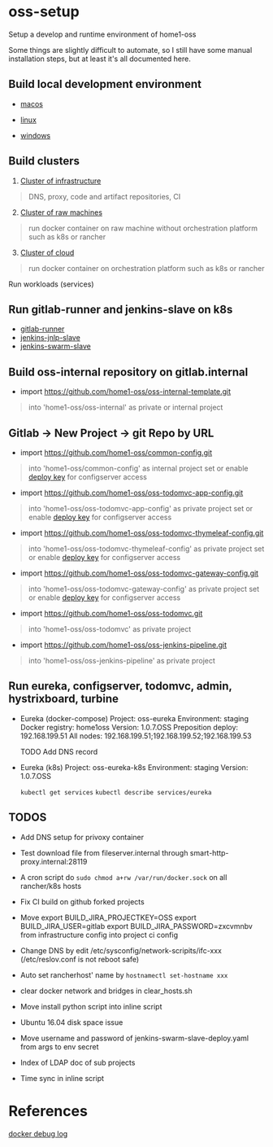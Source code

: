 
# oss-setup
Setup a develop and runtime environment of home1-oss

Some things are slightly difficult to automate,
so I still have some manual installation steps,
but at least it's all documented here.

## Build local development environment

- [macos](src/main/develop/macos/README.md)

- [linux](./src/main/develop/linux/README.md)

- [windows](./src/main/develop/windows/README.md)

## Build clusters

1. [Cluster of infrastructure](./src/main/infrastructure/README.md)
> DNS, proxy, code and artifact repositories, CI

2. [Cluster of raw machines](./src/main/raw/README.md)
> run docker container on raw machine without orchestration platform such as k8s or rancher

3. [Cluster of cloud](./src/main/cloud/README.md)
> run docker container on orchestration platform such as k8s or rancher

Run workloads (services)

## Run gitlab-runner and jenkins-slave on k8s

- [gitlab-runner](https://github.com/home1-oss/docker-gitlab/blob/develop/gitlab-runner/README.md)
- [jenkins-jnlp-slave](https://github.com/home1-oss/docker-jenkins/blob/develop/jenkins-jnlp-slave/README.md)
- [jenkins-swarm-slave](https://github.com/home1-oss/docker-jenkins/blob/develop/jenkins-swarm-slave/README.md)

## Build oss-internal repository on gitlab.internal

- import https://github.com/home1-oss/oss-internal-template.git
> into 'home1-oss/oss-internal' as private or internal project


## Gitlab -> New Project -> git Repo by URL

- import https://github.com/home1-oss/common-config.git
> into 'home1-oss/common-config' as internal project
> set or enable [deploy key](https://raw.githubusercontent.com/home1-oss/oss-configserver/master/src/main/resources/default_deploy_key.pub) for configserver access

- import https://github.com/home1-oss/oss-todomvc-app-config.git
> into 'home1-oss/oss-todomvc-app-config' as private project
> set or enable [deploy key](https://raw.githubusercontent.com/home1-oss/oss-configserver/master/src/main/resources/default_deploy_key.pub) for configserver access

- import https://github.com/home1-oss/oss-todomvc-thymeleaf-config.git
> into 'home1-oss/oss-todomvc-thymeleaf-config' as private project
> set or enable [deploy key](https://raw.githubusercontent.com/home1-oss/oss-configserver/master/src/main/resources/default_deploy_key.pub) for configserver access

- import https://github.com/home1-oss/oss-todomvc-gateway-config.git
> into 'home1-oss/oss-todomvc-gateway-config' as private project
> set or enable [deploy key](https://raw.githubusercontent.com/home1-oss/oss-configserver/master/src/main/resources/default_deploy_key.pub) for configserver access

- import https://github.com/home1-oss/oss-todomvc.git
> into 'home1-oss/oss-todomvc' as private project

- import https://github.com/home1-oss/oss-jenkins-pipeline.git
> into 'home1-oss/oss-jenkins-pipeline' as private project

## Run eureka, configserver, todomvc, admin, hystrixboard, turbine

- Eureka (docker-compose)
  Project: oss-eureka
  Environment: staging
  Docker registry: home1oss
  Version: 1.0.7.OSS
  Preposition deploy: 192.168.199.51
  All nodes: 192.168.199.51;192.168.199.52;192.168.199.53
  
  TODO Add DNS record

- Eureka (k8s)
  Project: oss-eureka-k8s
  Environment: staging
  Version: 1.0.7.OSS
  
  `kubectl get services`
  `kubectl describe services/eureka`


## TODOS

- Add DNS setup for privoxy container
- Test download file from fileserver.internal through smart-http-proxy.internal:28119

- A cron script do `sudo chmod a+rw /var/run/docker.sock` on all rancher/k8s hosts

- Fix CI build on github forked projects

- Move export BUILD_JIRA_PROJECTKEY=OSS
       export BUILD_JIRA_USER=gitlab
       export BUILD_JIRA_PASSWORD=zxcvmnbv
  from infrastructure config into project ci config

- Change DNS by edit /etc/sysconfig/network-scripits/ifc-xxx (/etc/reslov.conf is not reboot safe)
- Auto set rancherhost' name by `hostnamectl set-hostname xxx`


- clear docker network and bridges in clear_hosts.sh 
- Move install python script into inline script
- Ubuntu 16.04 disk space issue

- Move username and password of jenkins-swarm-slave-deploy.yaml from args to env secret
- Index of LDAP doc of sub projects
- Time sync in inline script

# References

[docker debug log](https://success.docker.com/KBase/How_do_I_enable_%22debug%22_logging_of_the_Docker_daemon%3F)
